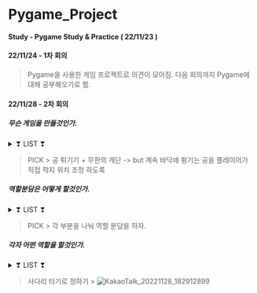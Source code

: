 # Pygame_Project
#### Study - Pygame Study & Practice ( 22/11/23 )

#### 22/11/24 - 1차 회의

> Pygame을 사용한 게임 프로젝트로 의견이 모아짐.
> 다음 회의까지 Pygame에 대해 공부해오기로 함.
        
#### 22/11/28 - 2차 회의

##### 무슨 게임을 만들것인가.

<details>
<summary>❣ LIST ❣ </summary>

> 1. MAME 처럼 여러 게임의 종합패키지
> 2. 무한의 계단
> 3. 마리오 같은 스테이지형 게임
> 4. 킹받는 점프맵 게임
> 5. 피카츄 배구
> 6. 공 튀기기 + 무한의 계단
> 7. 공 튀기기 + 무한의 계단 + 점프맵 ( 무한의 계단을 공이 올라가면서 높이에 따른 점수로 태초마을은 0점 )

</details>

> PICK > 공 튀기기 + 무한의 계단 -> but 계속 바닥에 튕기는 공을 플레이어가 직접 착지 위치 조정 하도록


##### 역할분담은 어떻게 할것인가.

<details>
<summary> ❣ LIST ❣ </summary>

> 1. 같은 게임을 각자 만들어서 코드 비교?
> 2. 각 부분을 나눠 역할 분담?

</details>

 > PICK > 각 부분을 나눠 역할 분담을 하자.
 
 
 ##### 각자 어떤 역할을 할것인가.
 
<details>
<summary> ❣ LIST ❣ </summary>

> 1. 랜덤으로 계단 나오는 맵 구현 [ 배경, 지형 ] -> 배경은 한 화면에서의 기능 구현 후
> 2. 계속 바닥에 튕기는 공 + 키보드 입력 구현
> 3. 지형 이외의 공간은 추락하는 것 구현

</details>

> 사다리 타기로 정하기 > 
![KakaoTalk_20221128_182912899](https://user-images.githubusercontent.com/95046369/204242497-b0e60bf3-fcb8-4d58-9752-19e113b5e0ac.png)
